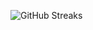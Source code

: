 ![GitHub Streaks](https://github-streaks-mqc9.onrender.com/streak/happilli/image?theme=midnight&cache_bust=1743312891&lang=ja)
